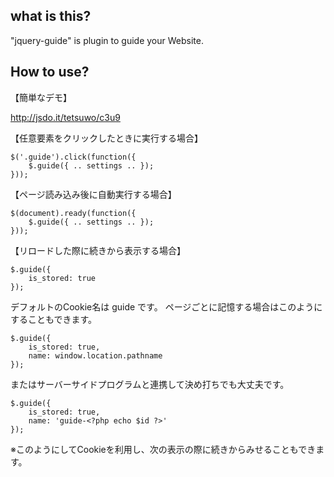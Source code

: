 ## what is this?

"jquery-guide" is plugin to guide your Website.

## How to use?

【簡単なデモ】

<http://jsdo.it/tetsuwo/c3u9>

【任意要素をクリックしたときに実行する場合】

    $('.guide').click(function({
        $.guide({ .. settings .. });
    }));


【ページ読み込み後に自動実行する場合】

    $(document).ready(function({
        $.guide({ .. settings .. });
    }));


【リロードした際に続きから表示する場合】

    $.guide({
        is_stored: true
    });

デフォルトのCookie名は guide です。
ページごとに記憶する場合はこのようにすることもできます。

    $.guide({
        is_stored: true,
        name: window.location.pathname
    });

またはサーバーサイドプログラムと連携して決め打ちでも大丈夫です。

    $.guide({
        is_stored: true,
        name: 'guide-<?php echo $id ?>'
    });

※このようにしてCookieを利用し、次の表示の際に続きからみせることもできます。




